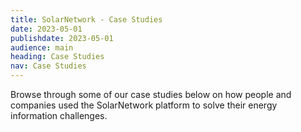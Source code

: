 ```yaml
---
title: SolarNetwork - Case Studies
date: 2023-05-01
publishdate: 2023-05-01
audience: main
heading: Case Studies
nav: Case Studies
---
```

Browse through some of our case studies below on how people and companies used the SolarNetwork
platform to solve their energy information challenges.
